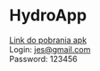 # HydroApp
[Link do pobrania apk](https://drive.google.com/file/d/13ldjXHq9-eFTp4I3Kcu5_kgBjqj8DvaP/view?usp=sharing) <br/>
Login: jes@gmail.com <br/>
Password: 123456 <br/>
